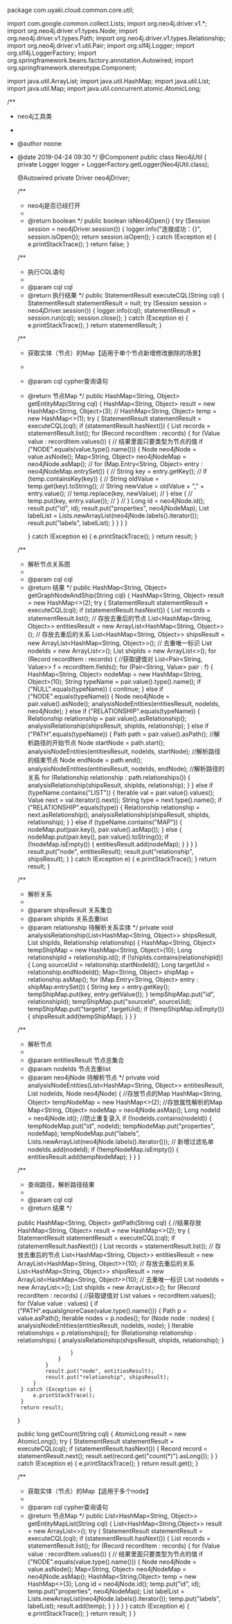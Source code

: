 package com.uyaki.cloud.common.core.util;

import com.google.common.collect.Lists;
import org.neo4j.driver.v1.*;
import org.neo4j.driver.v1.types.Node;
import org.neo4j.driver.v1.types.Path;
import org.neo4j.driver.v1.types.Relationship;
import org.neo4j.driver.v1.util.Pair;
import org.slf4j.Logger;
import org.slf4j.LoggerFactory;
import org.springframework.beans.factory.annotation.Autowired;
import org.springframework.stereotype.Component;

import java.util.ArrayList;
import java.util.HashMap;
import java.util.List;
import java.util.Map;
import java.util.concurrent.atomic.AtomicLong;

/**
 * neo4j工具类
 *
 * @author noone
 * @date 2019-04-24 09:30
 */
@Component
public class Neo4jUtil {
    private Logger logger = LoggerFactory.getLogger(Neo4jUtil.class);

    @Autowired
    private Driver neo4jDriver;

    /**
     * neo4j是否已经打开
     *
     * @return boolean
     */
    public boolean isNeo4jOpen() {
        try (Session session = neo4jDriver.session()) {
            logger.info("连接成功：{}", session.isOpen());
            return session.isOpen();
        } catch (Exception e) {
            e.printStackTrace();
        }
        return false;
    }

    /**
     * 执行CQL语句
     *
     * @param cql cql
     * @return 执行结果
     */
    public StatementResult executeCQL(String cql) {
        StatementResult statementResult = null;
        try (Session session = neo4jDriver.session()) {
            logger.info(cql);
            statementResult = session.run(cql);
            session.close();
        } catch (Exception e) {
            e.printStackTrace();
        }
        return statementResult;
    }

    /**
     * 获取实体（节点）的Map【适用于单个节点新增修改删除的场景】
     *
     * @param cql cypher查询语句
     * @return 节点Map
     */
    public HashMap<String, Object> getEntityMap(String cql) {
        HashMap<String, Object> result = new HashMap<String, Object>(3);
//        HashMap<String, Object> temp = new HashMap<>(1);
        try {
            StatementResult statementResult = executeCQL(cql);
            if (statementResult.hasNext()) {
                List<Record> records = statementResult.list();
                for (Record recordItem : records) {
                    for (Value value : recordItem.values()) {
                        // 结果里面只要类型为节点的值
                        if ("NODE".equals(value.type().name())) {
                            Node neo4jNode = value.asNode();
                            Map<String, Object> neo4jNodeMap = neo4jNode.asMap();
//                            for (Map.Entry<String, Object> entry : neo4jNodeMap.entrySet()) {
//                                String key = entry.getKey();
//                                if (temp.containsKey(key)) {
//                                    String oldValue = temp.get(key).toString();
//                                    String newValue = oldValue + "," + entry.value();
//                                    temp.replace(key, newValue);
//                                } else {
//                                    temp.put(key, entry.value());
//                                }
//                            }
                            Long id = neo4jNode.id();
                            result.put("id", id);
                            result.put("properties", neo4jNodeMap);
                            List<String> labelList = Lists.newArrayList(neo4jNode.labels().iterator());
                            result.put("labels", labelList);
                        }
                    }
                }
            }

        } catch (Exception e) {
            e.printStackTrace();
        }
        return result;
    }

    /**
     * 解析节点关系图
     *
     * @param cql cql
     * @return 结果
     */
    public HashMap<String, Object> getGraphNodeAndShip(String cql) {
        HashMap<String, Object> result = new HashMap<>(2);
        try {
            StatementResult statementResult = executeCQL(cql);
            if (statementResult.hasNext()) {
                List<Record> records = statementResult.list();
                // 存放去重后的节点
                List<HashMap<String, Object>> entitiesResult = new ArrayList<HashMap<String, Object>>();
                // 存放去重后的关系
                List<HashMap<String, Object>> shipsResult = new ArrayList<HashMap<String, Object>>();
                // 去重唯一标识
                List<Long> nodeIds = new ArrayList<>();
                List<Long> shipIds = new ArrayList<>();
                for (Record recordItem : records) {
                    //获取键值对
                    List<Pair<String, Value>> f = recordItem.fields();
                    for (Pair<String, Value> pair : f) {
                        HashMap<String, Object> nodeMap = new HashMap<String, Object>(10);
                        String typeName = pair.value().type().name();
                        if ("NULL".equals(typeName)) {
                            continue;
                        } else if ("NODE".equals(typeName)) {
                            Node neo4jNode = pair.value().asNode();
                            analysisNodeEntities(entitiesResult, nodeIds, neo4jNode);
                        } else if ("RELATIONSHIP".equals(typeName)) {
                            Relationship relationship = pair.value().asRelationship();
                            analysisRelationship(shipsResult, shipIds, relationship);
                        } else if ("PATH".equals(typeName)) {
                            Path path = pair.value().asPath();
                            //解析路径的开始节点
                            Node startNode = path.start();
                            analysisNodeEntities(entitiesResult, nodeIds, startNode);
                            //解析路径的结束节点
                            Node endNode = path.end();
                            analysisNodeEntities(entitiesResult, nodeIds, endNode);
                            //解析路径的关系
                            for (Relationship relationship : path.relationships()) {
                                analysisRelationship(shipsResult, shipIds, relationship);
                            }
                        } else if (typeName.contains("LIST")) {
                            Iterable<Value> val = pair.value().values();
                            Value next = val.iterator().next();
                            String type = next.type().name();
                            if ("RELATIONSHIP".equals(type)) {
                                Relationship relationship = next.asRelationship();
                                analysisRelationship(shipsResult, shipIds, relationship);
                            }
                        } else if (typeName.contains("MAP")) {
                            nodeMap.put(pair.key(), pair.value().asMap());
                        } else {
                            nodeMap.put(pair.key(), pair.value().toString());
                            if (!nodeMap.isEmpty()) {
                                entitiesResult.add(nodeMap);
                            }
                        }
                    }
                }
                result.put("node", entitiesResult);
                result.put("relationship", shipsResult);
            }
        } catch (Exception e) {
            e.printStackTrace();
        }
        return result;
    }

    /**
     * 解析关系
     *
     * @param shipsResult  关系集合
     * @param shipIds      关系去重list
     * @param relationship 待解析关系实体
     */
    private void analysisRelationship(List<HashMap<String, Object>> shipsResult, List<Long> shipIds, Relationship relationship) {
        HashMap<String, Object> tempShipMap = new HashMap<String, Object>(10);
        Long relationshipId = relationship.id();
        if (!shipIds.contains(relationshipId)) {
            Long sourceUid = relationship.startNodeId();
            Long targetUid = relationship.endNodeId();
            Map<String, Object> shipMap = relationship.asMap();
            for (Map.Entry<String, Object> entry : shipMap.entrySet()) {
                String key = entry.getKey();
                tempShipMap.put(key, entry.getValue());
            }
            tempShipMap.put("id", relationshipId);
            tempShipMap.put("sourceId", sourceUid);
            tempShipMap.put("targetId", targetUid);
            if (!tempShipMap.isEmpty()) {
                shipsResult.add(tempShipMap);
            }
        }
    }

    /**
     * 解析节点
     *
     * @param entitiesResult 节点总集合
     * @param nodeIds        节点去重list
     * @param neo4jNode      待解析节点
     */
    private void analysisNodeEntities(List<HashMap<String, Object>> entitiesResult, List<Long> nodeIds, Node neo4jNode) {
        //存放节点的Map
        HashMap<String, Object> tempNodeMap = new HashMap<>(2);
        //存放属性解析的Map
        Map<String, Object> nodeMap = neo4jNode.asMap();
        Long nodeId = neo4jNode.id();
        //防止重复录入
        if (!nodeIds.contains(nodeId)) {
            tempNodeMap.put("id", nodeId);
            tempNodeMap.put("properties", nodeMap);
            tempNodeMap.put("labels", Lists.newArrayList(neo4jNode.labels().iterator()));
            // 新增过滤名单
            nodeIds.add(nodeId);
            if (!tempNodeMap.isEmpty()) {
                entitiesResult.add(tempNodeMap);
            }
        }
    }

    /**
     * 查询路径，解析路径结果
     *
     * @param cql cql
     * @return 结果
     */

    public HashMap<String, Object> getPath(String cql) {
        //结果存放
        HashMap<String, Object> result = new HashMap<>(2);
        try {
            StatementResult statementResult = executeCQL(cql);
            if (statementResult.hasNext()) {
                List<Record> records = statementResult.list();
                // 存放去重后的节点
                List<HashMap<String, Object>> entitiesResult = new ArrayList<HashMap<String, Object>>(10);
                // 存放去重后的关系
                List<HashMap<String, Object>> shipsResult = new ArrayList<HashMap<String, Object>>(10);
                // 去重唯一标识
                List<Long> nodeIds = new ArrayList<>();
                List<Long> shipIds = new ArrayList<>();
                for (Record recordItem : records) {
                    //获取键值对
                    List<Value> values = recordItem.values();
                    for (Value value : values) {
                        if ("PATH".equalsIgnoreCase(value.type().name())) {
                            Path p = value.asPath();
                            Iterable<Node> nodes = p.nodes();
                            for (Node node : nodes) {
                                analysisNodeEntities(entitiesResult, nodeIds, node);
                            }
                            Iterable<Relationship> relationships = p.relationships();
                            for (Relationship relationship : relationships) {
                                analysisRelationship(shipsResult, shipIds, relationship);
                            }

                        }
                    }
                }
                result.put("node", entitiesResult);
                result.put("relationship", shipsResult);
            }
        } catch (Exception e) {
            e.printStackTrace();
        }
        return result;
    }

    public long getCount(String cql) {
        AtomicLong result = new AtomicLong();
        try {
            StatementResult statementResult = executeCQL(cql);
            if (statementResult.hasNext()) {
               Record record = statementResult.next();
              result.set(record.get("count(*)").asLong());
            }
        } catch (Exception e) {
            e.printStackTrace();
        }
        return result.get();
    }

    /**
     * 获取实体（节点）的Map【适用于多个node】
     *
     * @param cql cypher查询语句
     * @return 节点Map
     */
    public List<HashMap<String, Object>> getEntityMapList(String cql) {
        List<HashMap<String,Object>> result = new ArrayList<>();
        try {
            StatementResult statementResult = executeCQL(cql);
            if (statementResult.hasNext()) {
                List<Record> records = statementResult.list();
                for (Record recordItem : records) {
                    for (Value value : recordItem.values()) {
                        // 结果里面只要类型为节点的值
                        if ("NODE".equals(value.type().name())) {
                            Node neo4jNode = value.asNode();
                            Map<String, Object> neo4jNodeMap = neo4jNode.asMap();
                            HashMap<String,Object> temp = new HashMap<>(3);
                            Long id = neo4jNode.id();
                            temp.put("id", id);
                            temp.put("properties", neo4jNodeMap);
                            List<String> labelList = Lists.newArrayList(neo4jNode.labels().iterator());
                            temp.put("labels", labelList);
                            result.add(temp);
                        }
                    }
                }
            }
        } catch (Exception e) {
            e.printStackTrace();
        }
        return result;
    }
}

